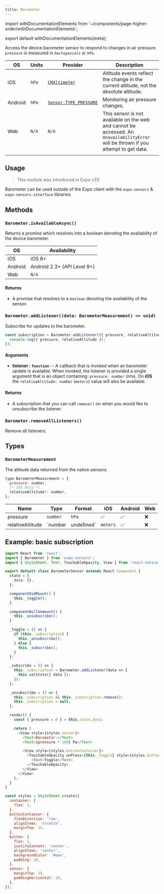 ```yaml
---
title: Barometer
---
```


import withDocumentationElements from '~/components/page-higher-order/withDocumentationElements';

export default withDocumentationElements(meta);

Access the device barometer sensor to respond to changes in air pressure. `pressure` is measured in _`hectopascals`_ or _`hPa`_.

| OS      | Units   | Provider                                                                                                | Description                                                                                                                         |
| ------- | ------- | ------------------------------------------------------------------------------------------------------- | ----------------------------------------------------------------------------------------------------------------------------------- |
| iOS     | _`hPa`_ | [`CMAltimeter`](https://developer.apple.com/documentation/coremotion/cmaltimeter)                       | Altitude events reflect the change in the current altitude, not the absolute altitude.                                              |
| Android | _`hPa`_ | [`Sensor.TYPE_PRESSURE`](https://developer.android.com/reference/android/hardware/Sensor#TYPE_PRESSURE) | Monitoring air pressure changes.                                                                                                    |
| Web     | `N/A`   | `N/A`                                                                                                   | This sensor is not available on the web and cannot be accessed. An `UnavailabilityError` will be thrown if you attempt to get data. |
|         |

## Usage

> This module was introduced in Expo v33

Barometer can be used outside of the Expo client with the `expo-sensors` & `expo-sensors-interface` libraries.

## Methods

### `Barometer.isAvailableAsync()`

Returns a promise which resolves into a boolean denoting the availability of the device barometer.

| OS      | Availability                |
| ------- | --------------------------- |
| iOS     | iOS 8+                      |
| Android | Android 2.3+ (API Level 9+) |
| Web     | `N/A`                       |

#### Returns

- A promise that resolves to a `boolean` denoting the availability of the sensor.

### `Barometer.addListener((data: BarometerMeasurement) => void)`

Subscribe for updates to the barometer.

```js
const subscription = Barometer.addListener(({ pressure, relativeAltitude }) => {
  console.log({ pressure, relativeAltitude });
});
```

#### Arguments

- **listener : `function`** -- A callback that is invoked when an barometer update is available. When invoked, the listener is provided a single argument that is an object containing: `pressure: number` (_`hPa`_). On **iOS** the `relativeAltitude: number` (_`meters`_) value will also be available.

#### Returns

- A subscription that you can call `remove()` on when you would like to unsubscribe the listener.

### `Barometer.removeAllListeners()`

Remove all listeners.

## Types

### `BarometerMeasurement`

The altitude data returned from the native sensors.

```js
type BarometerMeasurement = {
  pressure: number,
  /* iOS Only */
  relativeAltitude?: number,
};
```

| Name             | Type                 | Format   | iOS | Android | Web |
| ---------------- | -------------------- | -------- | --- | ------- | --- |
| pressure         | `number`             | `hPa`    | ✅  | ✅      | ❌  |
| relativeAltitude | `number | undefined` | `meters` | ✅  | ❌      | ❌  |

## Example: basic subscription

```javascript
import React from 'react';
import { Barometer } from 'expo-sensors';
import { StyleSheet, Text, TouchableOpacity, View } from 'react-native';

export default class BarometerSensor extends React.Component {
  state = {
    data: {},
  };

  componentDidMount() {
    this._toggle();
  }

  componentWillUnmount() {
    this._unsubscribe();
  }

  _toggle = () => {
    if (this._subscription) {
      this._unsubscribe();
    } else {
      this._subscribe();
    }
  };

  _subscribe = () => {
    this._subscription = Barometer.addListener(data => {
      this.setState({ data });
    });
  };

  _unsubscribe = () => {
    this._subscription && this._subscription.remove();
    this._subscription = null;
  };

  render() {
    const { pressure = 0 } = this.state.data;

    return (
      <View style={styles.sensor}>
        <Text>Barometer:</Text>
        <Text>{pressure * 100} Pa</Text>

        <View style={styles.buttonContainer}>
          <TouchableOpacity onPress={this._toggle} style={styles.button}>
            <Text>Toggle</Text>
          </TouchableOpacity>
        </View>
      </View>
    );
  }
}

const styles = StyleSheet.create({
  container: {
    flex: 1,
  },
  buttonContainer: {
    flexDirection: 'row',
    alignItems: 'stretch',
    marginTop: 15,
  },
  button: {
    flex: 1,
    justifyContent: 'center',
    alignItems: 'center',
    backgroundColor: '#eee',
    padding: 10,
  },
  sensor: {
    marginTop: 15,
    paddingHorizontal: 10,
  },
});
```

